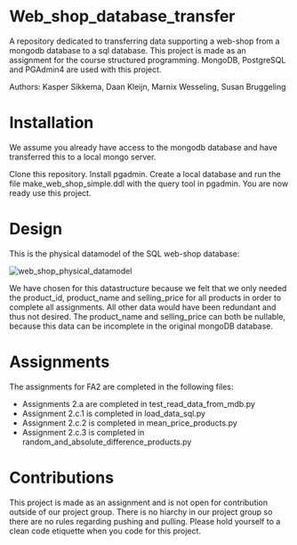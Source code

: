 # Web_shop_database_transfer
A repository dedicated to transferring data supporting a web-shop from a mongodb database to a sql database. 
This project is made as an assignment for the course structured programming. 
MongoDB, PostgreSQL and PGAdmin4 are used with this project.

Authors: Kasper Sikkema, Daan Kleijn, Marnix Wesseling, Susan Bruggeling

# Installation
We assume you already have access to the mongodb database and have transferred this to a local mongo server.

Clone this repository.
Install pgadmin. Create a local database and run the file make_web_shop_simple.ddl with the query tool in pgadmin.
You are now ready use this project.

# Design
This is the physical datamodel of the SQL web-shop database:

![web_shop_physical_datamodel](https://user-images.githubusercontent.com/96492291/158082661-25111f16-acdf-493c-a097-8c7961251d29.png)

We have chosen for this datastructure because we felt that we only needed the product_id, product_name and 
selling_price for all products in order to complete all assignments. All other data would have been redundant and 
thus not desired. The product_name and selling_price can both be nullable, because this data can be incomplete in 
the original mongoDB database.

# Assignments
The assignments for FA2 are completed in the following files:
- Assignments 2.a are completed in test_read_data_from_mdb.py
- Assignment 2.c.1 is completed in load_data_sql.py
- Assignment 2.c.2 is completed in mean_price_products.py
- Assignment 2.c.3 is completed in random_and_absolute_difference_products.py

# Contributions
This project is made as an assignment and is not open for contribution outside of our project group.
There is no hiarchy in our project group so there are no rules regarding pushing and pulling. 
Please hold yourself to a clean code etiquette when you code for this project.
 
